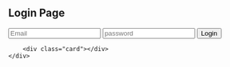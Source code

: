 <body>
         <div class="box">
           <div class="elements veron"></div>
           <div class="elements name">
                <h2>Login Page</h2>
          </div>
          <div class="elements content">
             <form action="">
                 <input type="text" placeholder="Email" />
                 <input type="password" placeholder="password" />
                 <button>Login</button>
             </form>
         </div>

        <div class="card"></div>
    </div>

